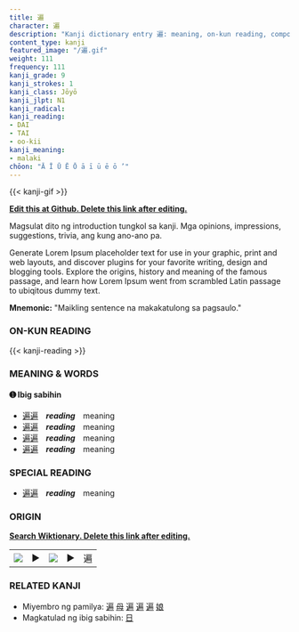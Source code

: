 ```yaml
---
title: 遍
character: 遍
description: "Kanji dictionary entry 遍: meaning, on-kun reading, compounds, origin, related kanji"
content_type: kanji
featured_image: "/遍.gif"
weight: 111
frequency: 111
kanji_grade: 9
kanji_strokes: 1
kanji_class: Jōyō
kanji_jlpt: N1
kanji_radical: 
kanji_reading: 
- DAI
- TAI
- oo-kii
kanji_meaning:
- malaki
chōon: "Ā Ī Ū Ē Ō ā ī ū ē ō ’"
---
```

[//]: # (Don't edit the line below. Kanji animated GIF code is automatically generated.)
{{< kanji-gif >}}

[//]: # (Edit below this line.)

**[Edit this at Github. Delete this link after editing.](https://github.com/tim0g/tim/tree/main/content/kanji/遍/index.md)**

Magsulat dito ng introduction tungkol sa kanji. Mga opinions, impressions, suggestions, trivia, ang kung ano-ano pa.

Generate Lorem Ipsum placeholder text for use in your graphic, print and web layouts, and discover plugins for your favorite writing, design and blogging tools. Explore the origins, history and meaning of the famous passage, and learn how Lorem Ipsum went from scrambled Latin passage to ubiqitous dummy text.
 
**Mnemonic:** "Maikling sentence na makakatulong sa pagsaulo."

### ON-KUN READING

[//]: # (Don't edit the line below. ON-KUN READING code is automatically generated.)
{{< kanji-reading >}}

### MEANING & WORDS

#### ➊ **Ibig sabihin**
  - [遍](../遍)[遍](../遍)　***reading***　meaning
  - [遍](../遍)[遍](../遍)　***reading***　meaning
  - [遍](../遍)[遍](../遍)　***reading***　meaning
  - [遍](../遍)[遍](../遍)　***reading***　meaning

### SPECIAL READING
  - [遍](../遍)[遍](../遍)　***reading***　meaning

### ORIGIN

**[Search Wiktionary. Delete this link after editing.](https://wiktionary.org/wiki/遍)**
<table class="kanji-table"><tr><td>
<img src="60px-遍-bronze.svg.png">
</td><td>▶</td><td>
<img src="60px-遍-oracle.svg.png">
</td><td>▶</td>
<td class="kanji-origin">遍</td>
</tr></table>

### RELATED KANJI
- Miyembro ng pamilya: [遍](../遍) [母](../母) [遍](../遍) [遍](../遍) [遍](../遍) [娘](../娘)
- Magkatulad ng ibig sabihin: [日](../日)
